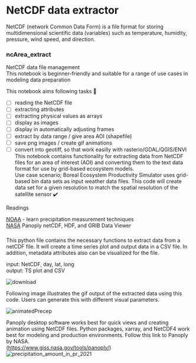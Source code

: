 # NetCDF data extractor
NetCDF (network Common Data Form) is a file format for storing multidimensional scientific data (variables) such as temperature, humidity, pressure, wind speed, and direction.

### ncArea_extract
NetCDF data file management  
This notebook is beginner-friendly and suitable for a range of use cases in modeling data preparation  

This notebook aims following tasks 🥅
- [ ] reading the NetCDF file
- [ ] extracting attributes
- [ ] extracting physical values as arrays
- [ ] display as images
- [ ] display in automatically adjusting frames
- [ ] extract by data range / give area AOI (shapefile)
- [ ] save png images / create gif animations
- [ ] convert into geotiff, so that work easilly with rasterio/GDAL/QGIS/ENVI  
This notebook contains functionality for extracting data from NetCDF files for an area of interest (AOI) and converting them to the text data format for use by grid-based ecosystem models.  
Use case scenario; Boreal Ecosystem Productivity Simulator uses grid-based bin data sets as input weather data files. This code will create data set for a given resolution to match the spatial resolution of the satellite sensor ✔️  

Readings

[NOAA](https://www.weather.gov/abrfc/map) - learn precipitation measurement techniques  
[NASA](https://www.giss.nasa.gov/tools/panoply/) Panoply netCDF, HDF, and GRIB Data Viewer


### 
This python file contains the necessary functions to extract data from a netCDF file.
It will create a time series plot and output data in a CSV file. In addition, metadata attributes also can be visualized for the file.  
  
  
input: NetCDF, day, lat, long   
output: TS plot and CSV                          


![download](https://user-images.githubusercontent.com/25448193/199521909-98f933e7-6a66-423e-82b1-8c3aab165268.png)

Following image illustrates the gif output of the extracted data using this code. Users can generate this with different visual parameters.

![animatedPrecep](https://user-images.githubusercontent.com/25448193/199523289-2f9a5ba1-ffdf-4f5b-85df-847209dc4d9c.gif)

Panoply desktop software works best for quick views and creating animation using NetCDF files. Python packages, xarray, and NetCDF4 work best for modeling and production environments.
Follow this link to Panoply by NASA.  
(https://www.giss.nasa.gov/tools/panoply/)
![precipitation_amount_in_pr_2021](https://user-images.githubusercontent.com/25448193/189524681-00c27ce1-5f8f-4ac4-b510-19880acf64e0.png)


